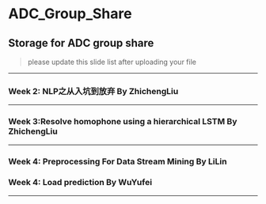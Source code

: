 # ADC_Group_Share
## Storage for ADC group share
> please update this slide list after uploading your file 
-------------------------------------
### Week 2: NLP之从入坑到放弃 By ZhichengLiu
-------------------------------------
### Week 3:Resolve homophone using a hierarchical LSTM By ZhichengLiu
-------------------------------------
### Week 4: Preprocessing For Data Stream Mining By LiLin
### Week 4: Load prediction By WuYufei
-------------------------------------


